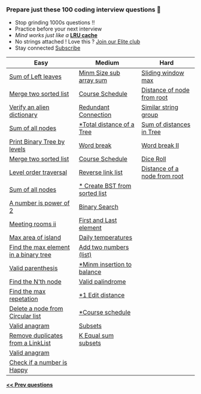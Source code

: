 ### Prepare just these 100 coding interview questions &#x1F4D6;

- Stop grinding 1000s questions !!
- Practice before your next interview
- *Mind works just like a* <a href="/articles/engineering/ds/lru_cache" target="_blank">**LRU cache**</a>
- No strings attached ! Love this ? [Join our Elite club](/publish)
- Stay connected <a href="https://www.youtube.com/c/InterviewDose" target="_blank">Subscribe</a>

<table class="table">
  <thead>
    <tr>
      <th scope="col">Easy</th>
      <th scope="col">Medium</th>
      <th scope="col">Hard</th>
    </tr>
  </thead>
  <tbody>
    <tr>
      <td>
        <a href="https://youtube.com/embed/jZ5Vi2w1WUo" target="_blank">Sum of Left leaves</a>
        <a href="/articles/engineering/ds/binary_trees" style="backgroound">
          <i class="fa-regular fa-note-sticky" style="color: black;"></i>
        </a>
      </td>
      <td><a href="https://youtube.com/embed/HGnHfU3cHc8" target="_blank">Minm Size sub array sum</a></td>
      <td><a href="https://youtube.com/embed/CynfIgY6Aek" target="_blank">Sliding window max</a></td>
    </tr>
    <tr>
      <td><a href="https://youtube.com/embed/v=9D2V-IUSH0g" target="_blank">Merge two sorted list</a></td>
      <td><a href="https://youtube.com/embed/N4jQQPg1tvA" target="_blank">Course Schedule</a></td>
      <td>
        <a href="https://youtube.com/embed/0EjPBPRLyjE" target="_blank">Distance of node from root</a>
        <a href="/articles/engineering/ds/binary_trees" style="backgroound">
          <i class="fa-regular fa-note-sticky" style="color: black;"></i>
        </a>
      </td>
    </tr>
    <tr>
      <td><a href="https://youtube.com/embed/i3B5RYe0J0E" target="_blank">Verify an alien dictionary</a></td>
      <td><a href="https://youtube.com/embed/MdI6sXCAiso?start=19" target="_blank">Redundant Connection</a></td>
      <td><a href="https://youtube.com/embed/WuBTG71yOek" target="_blank">Similar string group</a></td>
    </tr>
    <tr>
      <td><a href="https://youtube.com/embed/ThQstg4Ik2E" target="_blank">Sum of all nodes</a></td>
      <td>
          <a href="https://youtube.com/embed/0EjPBPRLyjE?start=4" target="_blank">*Total distance of a Tree</a>
          <a href="/articles/engineering/ds/binary_trees" style="backgroound">
          <i class="fa-regular fa-note-sticky" style="color: black;"></i>
          </a>
      </td>
      <td>
        <a href="https://youtube.com/embed/_KAjEdomX7M" target="_blank">Sum of distances in Tree</a>
        <a href="/articles/engineering/ds/binary_trees" style="backgroound">
          <i class="fa-regular fa-note-sticky" style="color: black;"></i>
        </a>
      </td>
    </tr>
    <tr>
      <td>
        <a href="https://youtube.com/embed/0C8nLoIQvfA" target="_blank">Print Binary Tree by levels</a>
        <a href="/articles/engineering/ds/binary_trees" style="backgroound">
          <i class="fa-regular fa-note-sticky" style="color: black;"></i>
        </a>
      </td>
      <td>
        <a href="https://youtube.com/embed/eDsc4Mce0LQ?start=20" target="_blank">Word break</a>
      </td>
      <td><a href="https://youtube.com/embed/HLOwaCIN3S4" target="_blank">Word break II</a></td>
    </tr>
    <tr>
      <td><a href="https://youtube.com/embed/v=9D2V-IUSH0g" target="_blank">Merge two sorted list</a></td>
      <td><a href="https://youtube.com/embed/N4jQQPg1tvA" target="_blank">Course Schedule</a></td>
      <td><a href="https://youtube.com/embed/F5ylYjN40WY" target="_blank">Dice Roll</a></td>
    </tr>
    <tr>
      <td>
        <a href="https://youtube.com/embed/9hGwYdjcfRU" target="_blank">Level order traversal</a>
        <a href="/articles/engineering/ds/binary_trees" style="backgroound">
          <i class="fa-regular fa-note-sticky" style="color: yellow;"></i>
        </a>
      </td>
      <td>
        <a href="https://youtube.com/embed/HmZSrU21lrQ?start=39" target="_blank">Reverse link list</a>
      </td>
      <td>
        <a href="https://youtube.com/embed/W0PTd05dZJQ" target="_blank">Distance of a node from root</a>
        <a href="/articles/engineering/ds/binary_trees" style="backgroound">
          <i class="fa-regular fa-note-sticky" style="color: black;"></i>
        </a>
      </td>
    </tr>
    <tr>
      <td>
        <a href="https://youtube.com/embed/ThQstg4Ik2E" target="_blank">Sum of all nodes</a>
        <a href="/articles/engineering/ds/binary_trees" style="backgroound">
          <i class="fa-regular fa-note-sticky" style="color: black;"></i>
        </a>
      </td>
      <td>
        <a href="https://youtube.com/embed/4baFHiSEkgg?end=1704" target="_blank">* Create BST from sorted list</a>
      </td>
    </tr>
    <tr>
      <td>
        <a href="https://youtube.com/embed/17tZD-BIEcI" target="_blank">A number is power of 2</a>
        <a href="/articles/engineering/ds/binary_search" style="backgroound">
          <i class="fa-regular fa-note-sticky" style="color: black;"></i>
        </a>
      </td>
      <td>
        <a href="https://youtube.com/embed/I6viYY0mS6I?start=581" target="_blank">Binary Search</a>
        <a href="/articles/engineering/ds/binary_search" style="backgroound">
          <i class="fa-regular fa-note-sticky" style="color: black;"></i>
        </a>
      </td>
    </tr>
    <tr>
      <td>
        <a href="https://youtube.com/embed/Mfd3EDnJejY" target="_blank">Meeting rooms ii</a>
        <a href="/articles/engineering/ds/meeting_intervals" style="backgroound">
          <i class="fa-regular fa-note-sticky" style="color: black;"></i>
        </a>
      </td>
      <td>
        <a href="https://interviewdose.com/i/articles/engineering/ds/binary_search" target="_blank">First and Last element</a>
        <a href="/articles/engineering/ds/binary_search" style="backgroound">
          <i class="fa-regular fa-note-sticky" style="color: yellow;"></i>
        </a>
      </td>
    </tr>
    <tr>
      <td><a href="https://youtube.com/embed/74Mln2rZO30" target="_blank">Max area of island</a></td>
      <td><a href="https://youtube.com/embed/cQRBzejYzEo" target="_blank">Daily temperatures</a></td>
    </tr>
    <tr>
      <td>
        <a href="https://youtube.com/embed/Wrjg_nKEbzw" target="_blank">Find the max element in a binary tree</a>
        <a href="/articles/engineering/ds/binary_trees" style="backgroound">
          <i class="fa-regular fa-note-sticky" style="color: black;"></i>
        </a>
      </td>
      <td><a href="https://youtube.com/embed/JcUj2X-gLrA?start=74" target="_blank">Add two numbers (list)</a></td>
    </tr>
    <tr>
      <td>
        <a href="https://youtube.com/embed/VWGk_Mo_gRU" target="_blank">Valid parenthesis</a>
        <a href="/articles/engineering/ds/balanced_brackets" style="backgroound">
          <i class="fa-regular fa-note-sticky" style="color: black;"></i>
        </a>
      </td>
      <td><a href="https://youtube.com/embed/LScsC-C5gvg" target="_blank">*Minm insertion to balance</a></td>
    </tr>
    <tr>
      <td><a href="https://youtube.com/embed/G78_qD2C3Gc" target="_blank">Find the N'th node</a></td>
      <td><a href="https://youtube.com/embed/-dbtvD0GkcE?start=350" target="_blank">Valid palindrome</a></td>
    </tr>
    <tr>
      <td><a href="https://youtube.com/embed/YlIHZNUnwNY" target="_blank">Find the max repetation</a></td>
      <td><a href="https://youtube.com/embed/zb4Mw_FFBaA" target="_blank">*1 Edit distance</a></td>
    </tr>
    <tr>
      <td><a href="https://youtube.com/embed/xeMzm4sWtTs" target="_blank">Delete a node from Circular list</a></td>
      <td><a href="https://youtube.com/embed/N4jQQPg1tvA" target="_blank">*Course schedule</a></td>
    </tr>
    <tr>
      <td><a href="https://youtube.com/embed/4RCk18Y4zZw" target="_blank">Valid anagram</a></td>
      <td><a href="https://youtube.com/embed/-UhqRVFnwOY" target="_blank">Subsets</a></td>
    </tr>
    <tr>
      <td><a href="https://youtube.com/embed/wSqjf01vBZ4" target="_blank">Remove duplicates from a LinkList</a></td>
      <td><a href="https://youtube.com/embed/siNWNRgtlEk" target="_blank">K Equal sum subsets</a></td>
    </tr>
    <tr>
      <td><a href="https://youtube.com/embed/4RCk18Y4zZw" target="_blank">Valid anagram</a></td>
    </tr>
    <td><a href="https://youtube.com/embed/ZTD9Zb2BwC4" target="_blank">Check if a number is Happy</a></td>
  </tbody>
</table>

[**<< Prev questions**](/#questions)
